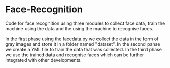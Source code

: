 # Face-Recognition
Code for face recognition using three modules to collect face data, train the machine using the data and the using the machine to recognise faces.

In the first phase using the facedata.py we collect the data in the form of gray images and store it in a folder named "dataset".
In the second pahse we create a YML file to train the data that was collected.
In the third phase we use the trained data and recognise faces which can be further integrated with other developments.
